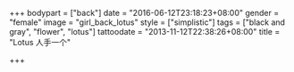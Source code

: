 +++
bodypart = ["back"]
date = "2016-06-12T23:18:23+08:00"
gender = "female"
image = "girl_back_lotus"
style = ["simplistic"]
tags = ["black and gray", "flower", "lotus"]
tattoodate = "2013-11-12T22:38:26+08:00"
title = "Lotus 人手一个"

+++

